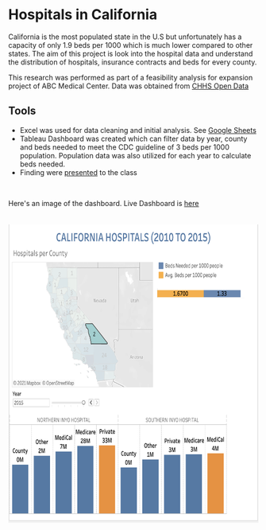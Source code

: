 # Hospitals in California 

California is the most populated state in the U.S but unfortunately has a capacity of only 1.9 beds per 1000 which is much lower compared to other states. The aim of this project is look into the hospital data and understand the distribution of hospitals, insurance contracts and beds for every county. 

This research was performed as part of a feasibility analysis for expansion project of ABC Medical Center. Data was obtained from [CHHS Open Data](https://data.chhs.ca.gov/dataset/fourth-quarter-summary-hospital-utilization-net-patient-revenue-by-payer-source)

## Tools

* Excel was used for data cleaning and initial analysis. See [Google Sheets](https://docs.google.com/spreadsheets/d/1F3xSTl-fmgnj26foueOCfgcrOR3ZZDNGwAvcQ2Jw3Go/edit?usp=sharing)
* Tableau Dashboard was created which can filter data by year, county and beds needed to meet the CDC guideline of 3 beds per 1000 population. Population data was also utilized for each year to calculate beds needed.  
* Finding were [presented](https://github.com/PrasunaM/Metis_Business/blob/ac193f1d73e1d3adf70f8acc0692c98d4dfb41ab/Slides_Business%20Module_%20Hospitals%20in%20California.pdf) to the class
 <br />

Here's an image of the dashboard. Live Dashboard is [here](https://public.tableau.com/views/MetisBusinessModule/Dashboard?:language=en-US&:display_count=n&:origin=viz_share_link) 
<br />
<br />
<br />
<img src="BusinessTableau.png" alt="Tableau_Image" width="800" height = "600"/> 




